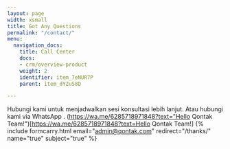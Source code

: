 ```yaml
---
layout: page
width: xsmall
title: Got Any Questions
permalink: "/contact/"
menu:
  navigation_docs:
    title: Call Center
    docs:
    - crm/overview-product
    weight: 2
    identifier: item_7eNUR7P
    parent: item_dYZuS8D

---
```

Hubungi kami untuk menjadwalkan sesi konsultasi lebih lanjut. Atau hubungi kami via WhatsApp .
(https://wa.me/6285718971848?text="Hello Qontak Team!")[https://wa.me/6285718971848?text=Hello Qontak Team!]
{% include formcarry.html email="admin@qontak.com" redirect="/thanks/" name="true" subject="true" %}
